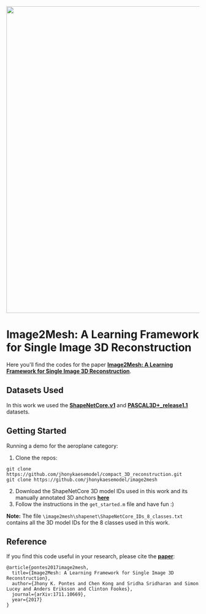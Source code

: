 <img src="https://jhonykaesemodel.com/img/headers/overview_image2mesh.png" width="800">

# Image2Mesh: A Learning Framework for Single Image 3D Reconstruction
Here you'll find the codes for the paper **[Image2Mesh: A Learning Framework for Single Image 3D Reconstruction](https://jhonykaesemodel.com/publication/image2mesh/)**.

## Datasets Used
In this work we used the **[ShapeNetCore.v1](https://www.shapenet.org/)** and **[PASCAL3D+\_release1.1](http://cvgl.stanford.edu/projects/pascal3d.html)** datasets.

## Getting Started
Running a demo for the aeroplane category:
1. Clone the repos:
```
git clone https://github.com/jhonykaesemodel/compact_3D_reconstruction.git
git clone https://github.com/jhonykaesemodel/image2mesh
```
2. Download the ShapeNetCore 3D model IDs used in this work and its manually annotated 3D anchors **[here](https://www.dropbox.com/s/f2895gpuclqvvpt/data_demo.zip?dl=0)**
3. Follow the instructions in the `get_started.m` file and have fun :)


**Note:** The file `\image2mesh\shapenet\ShapeNetCore_IDs_8_classes.txt` contains all the 3D model IDs for the 8 classes used in this work.


## Reference
If you find this code useful in your research, please cite the [**paper**](https://arxiv.org/abs/1711.10669.pdf):
```
@article{pontes2017image2mesh,
  title={Image2Mesh: A Learning Framework for Single Image 3D Reconstruction},
  author={Jhony K. Pontes and Chen Kong and Sridha Sridharan and Simon Lucey and Anders Eriksson and Clinton Fookes},
  journal={arXiv:1711.10669},
  year={2017}
}
```

